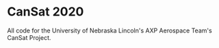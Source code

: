 # CanSat 2020

All code for the University of Nebraska Lincoln's AXP Aerospace Team's CanSat Project.
